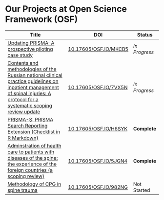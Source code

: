 # Our Projects at Open Science Framework (OSF)

| Title | DOI | Status |
|----------|-----|--------|
| [Updating PRISMA: A prospective piloting case study](https://osf.io/mkcb5/) | [10.17605/OSF.IO/MKCB5](https://doi.org/10.17605/OSF.IO/MKCB5) | _In Progress_ |
| [Contents and methodologies of the Russian national clinical practice guidelines on inpatient management of spinal injuries: A protocol for a systematic scoping review update](https://osf.io/7vx5n/) | [10.17605/OSF.IO/7VX5N](https://doi.org/10.17605/OSF.IO/7VX5N) | _In Progress_ |
| [PRISMA-S: PRISMA Search Reporting Extension (Checklist in R Markdown)](https://osf.io/h6syk/) | [10.17605/OSF.IO/H6SYK](https://doi.org/10.17605/OSF.IO/H6SYK) | **Complete** |
| [Adminstration of health care to patients with diseases of the spine: the experience of the foreign countries (a scoping review)](https://osf.io/5jgn4/) | [10.17605/OSF.IO/5JGN4](https://doi.org/10.17605/OSF.IO/5JGN4) | **Complete** |
| [Methodology of CPG in spine trauma](https://osf.io/982ng/) | [10.17605/OSF.IO/982NG](https://doi.org/10.17605/OSF.IO/982NG) | Not Started |
